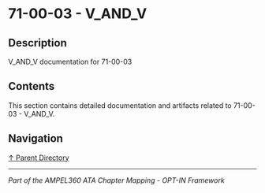 # 71-00-03 - V_AND_V

## Description

V_AND_V documentation for 71-00-03

## Contents

This section contains detailed documentation and artifacts related to 71-00-03 - V_AND_V.

## Navigation

[↑ Parent Directory](../README.md)

---

*Part of the AMPEL360 ATA Chapter Mapping - OPT-IN Framework*
